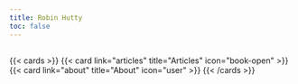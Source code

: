 ```yaml
---
title: Robin Hutty
toc: false
---
```




##

{{< cards >}}
  {{< card link="articles" title="Articles" icon="book-open" >}}
  {{< card link="about" title="About" icon="user" >}}
{{< /cards >}}
